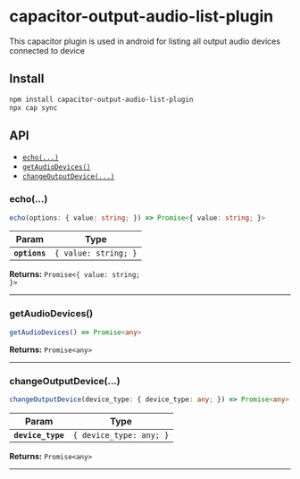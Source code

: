 # capacitor-output-audio-list-plugin

This capacitor plugin is used in android for listing all output audio devices connected to device

## Install

```bash
npm install capacitor-output-audio-list-plugin
npx cap sync
```

## API

<docgen-index>

* [`echo(...)`](#echo)
* [`getAudioDevices()`](#getaudiodevices)
* [`changeOutputDevice(...)`](#changeoutputdevice)

</docgen-index>

<docgen-api>
<!--Update the source file JSDoc comments and rerun docgen to update the docs below-->

### echo(...)

```typescript
echo(options: { value: string; }) => Promise<{ value: string; }>
```

| Param         | Type                            |
| ------------- | ------------------------------- |
| **`options`** | <code>{ value: string; }</code> |

**Returns:** <code>Promise&lt;{ value: string; }&gt;</code>

--------------------


### getAudioDevices()

```typescript
getAudioDevices() => Promise<any>
```

**Returns:** <code>Promise&lt;any&gt;</code>

--------------------


### changeOutputDevice(...)

```typescript
changeOutputDevice(device_type: { device_type: any; }) => Promise<any>
```

| Param             | Type                               |
| ----------------- | ---------------------------------- |
| **`device_type`** | <code>{ device_type: any; }</code> |

**Returns:** <code>Promise&lt;any&gt;</code>

--------------------

</docgen-api>
